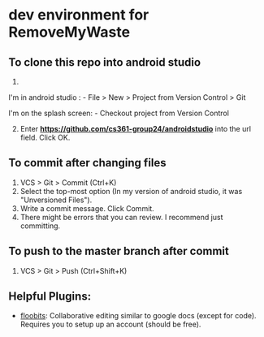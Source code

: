 # dev environment for RemoveMyWaste

## To clone this repo into android studio

1) 
I'm in android studio :
    - File > New > Project from Version Control > Git
       
I'm on the splash screen:
    - Checkout project from Version Control

2) Enter **https://github.com/cs361-group24/androidstudio** into the url field. Click OK.

## To commit after changing files

1) VCS > Git > Commit (Ctrl+K)
2) Select the top-most option (In my version of android studio, it was "Unversioned Files").
3) Write a commit message. Click Commit.
4) There might be errors that you can review. I recommend just committing.

## To push to the master branch after commit

1) VCS > Git > Push (Ctrl+Shift+K)

## Helpful Plugins:
- [floobits](https://floobits.com/help/plugins/intellij): Collaborative editing similar to google docs (except for code). Requires you to setup up an account (should be free).
